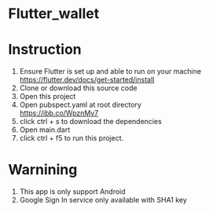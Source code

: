 # Flutter_wallet
# Instruction
1. Ensure Flutter is set up and able to run on your machine
https://flutter.dev/docs/get-started/install
2. Clone or download this source code
3. Open this project
4. Open pubspect.yaml at root directory <br>
https://ibb.co/WpznMy7
5. click  ctrl + s to download the dependencies
6. Open main.dart
7. click ctrl + f5 to run this project.

# Warnining
1. This app is only support Android
2. Google Sign In service only available with SHA1 key
